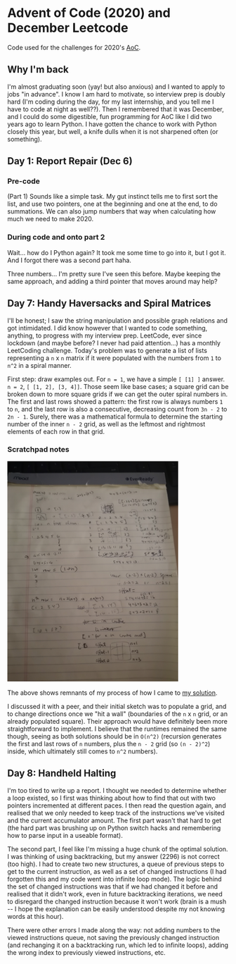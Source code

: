 # Advent of Code (2020) and December Leetcode

Code used for the challenges for 2020's [AoC](https://adventofcode.com/2020/).

## Why I'm back

I'm almost graduating soon (yay! but also anxious) and I wanted to apply to jobs "in advance". I know I am hard to motivate, so interview prep is doubly hard (I'm coding during the day, for my last internship, and you tell me I have to code at night as well??). Then I remembered that it was December, and I could do some digestible, fun programming for AoC like I did two years ago to learn Python. I have gotten the chance to work with Python closely this year, but well, a knife dulls when it is not sharpened often (or something).

## Day 1: Report Repair (Dec 6)

### Pre-code

(Part 1) Sounds like a simple task. My gut instinct tells me to first sort the list, and use two pointers, one at the beginning and one at the end, to do summations. We can also jump numbers that way when calculating how much we need to make 2020.

### During code and onto part 2

Wait... how do I Python again? It took me some time to go into it, but I got it. And I forgot there was a second part haha.

Three numbers... I'm pretty sure I've seen this before. Maybe keeping the same approach, and adding a third pointer that moves around may help?

## Day 7: Handy Haversacks and Spiral Matrices

I'll be honest; I saw the string manipulation and possible graph relations and got intimidated. I did know however that I wanted to code something, anything, to progress with my interview prep. LeetCode, ever since lockdown (and maybe before? I never had paid attention...) has a monthly LeetCoding challenge. Today's problem was to generate a list of lists representing a `n` x `n` matrix if it were populated with the numbers from `1` to `n^2` in a spiral manner.

First step: draw examples out. For `n = 1`, we have a simple `[ [1] ]` answer. `n = 2`, `[ [1, 2], [3, 4]]`. Those seem like base cases; a square grid can be broken down to more square grids if we can get the outer spiral numbers in. The first and last rows showed a pattern: the first row is always numbers `1` to `n`, and the last row is also a consecutive, decreasing count from `3n - 2` to `2n - 1`. Surely, there was a mathematical formula to determine the starting number of the inner `n - 2` grid, as well as the leftmost and rightmost elements of each row in that grid.

### Scratchpad notes

<img src="7/notes.jpg" alt="scratchpad for leetcode day 7" height="500"/>

The above shows remnants of my process of how I came to [my solution](7/SpiralMatrix.py).

I discussed it with a peer, and their initial sketch was to populate a grid, and to change directions once we "hit a wall" (boundaries of the `n` x `n` grid, or an already populated square). Their approach would have definitely been more straightforward to implement. I believe that the runtimes remained the same though, seeing as both solutions should be in `O(n^2)` (recursion generates the first and last rows of `n` numbers, plus the `n - 2` grid (so `(n - 2)^2`) inside, which ultimately still comes to `n^2` numbers).

## Day 8: Handheld Halting

I'm too tired to write up a report. I thought we needed to determine whether a loop existed, so I first was thinking about how to find that out with two pointers incremented at different paces. I then read the question again, and realised that we only needed to keep track of the instructions we've visited and the current accumulator amount. The first part wasn't that hard to get (the hard part was brushing up on Python switch hacks and remembering how to parse input in a useable format).

The second part, I feel like I'm missing a huge chunk of the optimal solution. I was thinking of using backtracking, but my answer (2296) is not correct (too high). I had to create two new structures, a queue of previous steps to get to the current instruction, as well as a set of changed instructions (I had forgotten this and my code went into infinite loop mode). The logic behind the set of changed instructions was that if we had changed it before and realised that it didn't work, even in future backtracking iterations, we need to disregard the changed instruction because it won't work (brain is a mush -- I hope the explanation can be easily understood despite my not knowing words at this hour).

There were other errors I made along the way: not adding numbers to the viewed instructions queue, not saving the previously changed instruction (and rechanging it on a backtracking run, which led to infinite loops), adding the wrong index to previously viewed instructions, etc.
